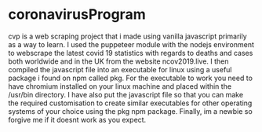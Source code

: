 # coronavirusProgram

cvp is a web scraping project that i made using vanilla javascript primarily as a way to learn. I used the puppeteer module with the nodejs environment to webscrape
the latest covid 19 statistics with regards to deaths and cases both worldwide and in the UK from the website ncov2019.live. I then compiled the javascript file 
into an executable for linux using a useful package i found on npm called pkg. For the executable to work you need to have chromium installed on your linux machine
and placed within the /usr/bin directory. I have also put the javascript file so that you can make the required customisation to create similar executables for other operating systems of your choice using the pkg npm package. Finally, im a newbie so forgive me if it doesnt work as you expect.
